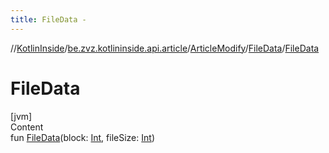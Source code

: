 ```yaml
---
title: FileData -
---
```

//[KotlinInside](../../../index.md)/[be.zvz.kotlininside.api.article](../../index.md)/[ArticleModify](../index.md)/[FileData](index.md)/[FileData](-file-data.md)



# FileData  
[jvm]  
Content  
fun [FileData](-file-data.md)(block: [Int](https://kotlinlang.org/api/latest/jvm/stdlib/kotlin/-int/index.html), fileSize: [Int](https://kotlinlang.org/api/latest/jvm/stdlib/kotlin/-int/index.html))  



